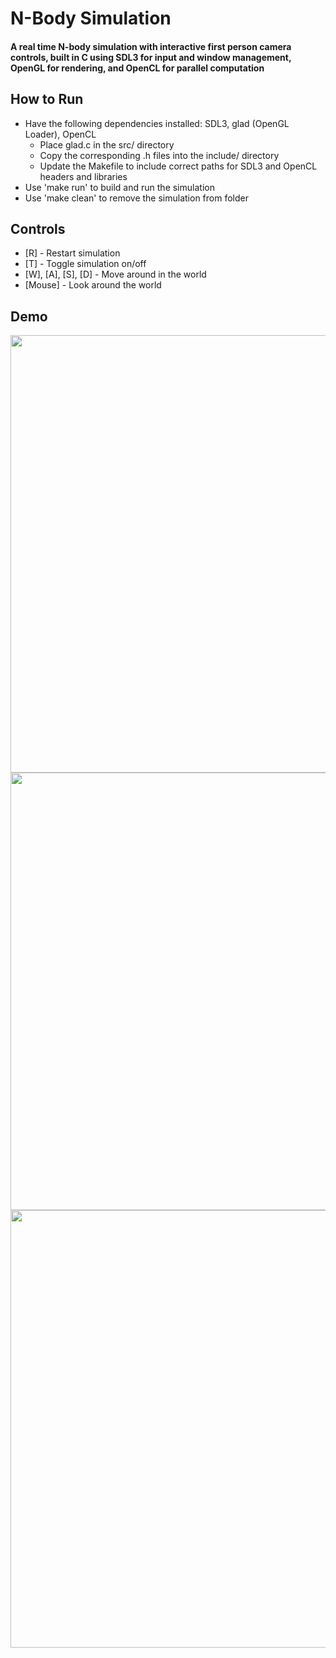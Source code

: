 # N-Body Simulation
#### A real time N-body simulation with interactive first person camera controls, built in C using SDL3 for input and window management, OpenGL for rendering, and OpenCL for parallel computation

## How to Run
- Have the following dependencies installed: SDL3, glad (OpenGL Loader), OpenCL
  - Place glad.c in the src/ directory
  - Copy the corresponding .h files into the include/ directory
  - Update the Makefile to include correct paths for SDL3 and OpenCL headers and libraries
- Use 'make run' to build and run the simulation
- Use 'make clean' to remove the simulation from folder

## Controls
- [R] - Restart simulation
- [T] - Toggle simulation on/off
- [W], [A], [S], [D] - Move around in the world
- [Mouse] - Look around the world

## Demo
<div align="center">
  <a href="misc/Nbody1.gif"><img src="misc/Nbody1.gif" width="700"/></a><br>
  <a href="misc/Nbody2.gif"><img src="misc/Nbody2.gif" width="700"/></a><br>
  <a href="misc/Nbody3.gif"><img src="misc/Nbody3.gif" width="700"/></a>
</div>
